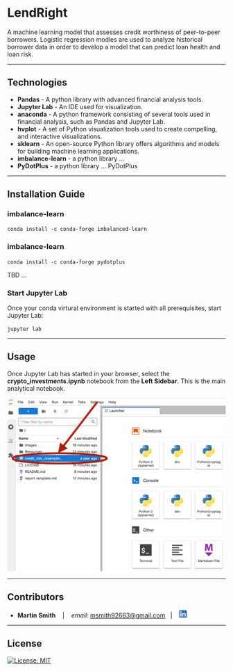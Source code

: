 # LendRight

A machine learning model that assesses credit worthiness of peer-to-peer borrowers. 
Logistic regression modles are used to analyze historical borrower data in order to develop a model that can predict loan health and loan risk.

---

## Technologies

* **Pandas**  - A python library with advanced financial analysis tools.
* **Jupyter Lab** - An IDE used for visualization.
* **anaconda** - A python framework consisting of several tools used in financial analysis, such as Pandas and Jupyter Lab.
* **hvplot** - A set of Python visualization tools used to create compelling, and interactive visualizations.  
* **sklearn** - An open-source Python library offers algorithms and models for building machine learning applications.
* **imbalance-learn** - a python library ...
* **PyDotPlus** - a python library ...
PyDotPlus
---

## Installation Guide
### imbalance-learn
```
conda install -c conda-forge imbalanced-learn
```
### imbalance-learn
```
conda install -c conda-forge pydotplus
```
TBD ...

### Start Jupyter Lab
Once your conda virtural environment is started with all prerequisites, start Jupyter Lab:
```
jupyter lab
```

---

## Usage
Once Jupyter Lab has started in your browser, select the **crypto_investments.ipynb** notebook from the **Left Sidebar**.  This is the main analytical notebook.

![launch Notebook.ipynb](images/start_notebook.png)


---

## Contributors

*  **Martin Smith** <span>&nbsp;&nbsp;</span> |
<span>&nbsp;&nbsp;</span> *email:* msmith92663@gmail.com <span>&nbsp;&nbsp;</span>|
<span>&nbsp;&nbsp;</span> [<img src="images/LI-In-Bug.png" alt="in" width="20"/>](https://www.linkedin.com/in/smithmartinp/)


---

## License

[![License: MIT](https://img.shields.io/badge/License-MIT-yellow.svg)](LICENSE)